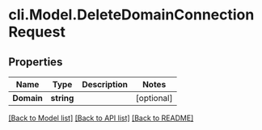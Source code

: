 # cli.Model.DeleteDomainConnectionRequest

## Properties

Name | Type | Description | Notes
------------ | ------------- | ------------- | -------------
**Domain** | **string** |  | [optional] 

[[Back to Model list]](../README.md#documentation-for-models) [[Back to API list]](../README.md#documentation-for-api-endpoints) [[Back to README]](../README.md)

